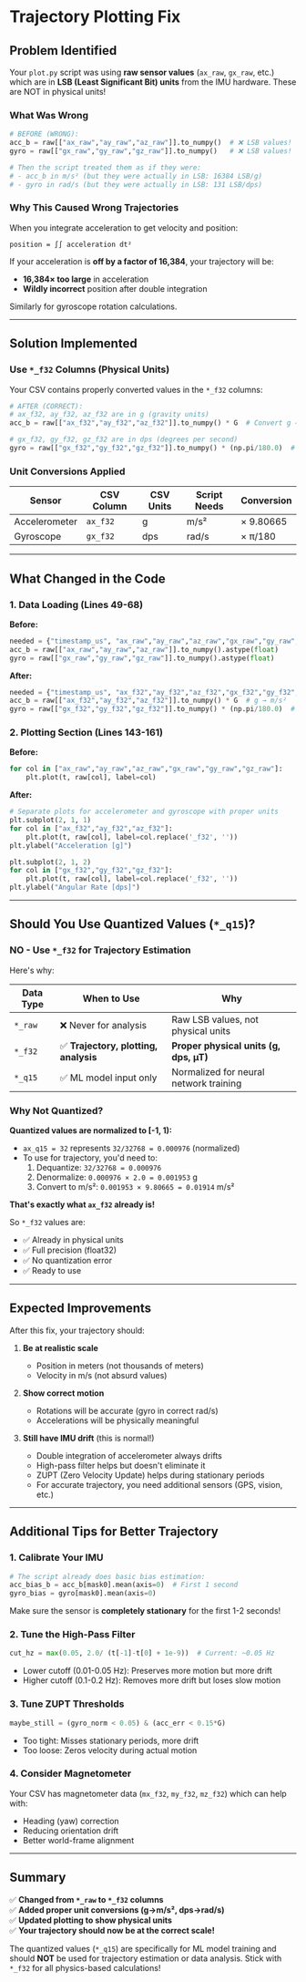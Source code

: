 # Trajectory Plotting Fix

## Problem Identified

Your `plot.py` script was using **raw sensor values** (`ax_raw`, `gx_raw`, etc.) which are in **LSB (Least Significant Bit) units** from the IMU hardware. These are NOT in physical units!

### What Was Wrong

```python
# BEFORE (WRONG):
acc_b = raw[["ax_raw","ay_raw","az_raw"]].to_numpy()  # ❌ LSB values!
gyro = raw[["gx_raw","gy_raw","gz_raw"]].to_numpy()   # ❌ LSB values!

# Then the script treated them as if they were:
# - acc_b in m/s² (but they were actually in LSB: 16384 LSB/g)
# - gyro in rad/s (but they were actually in LSB: 131 LSB/dps)
```

### Why This Caused Wrong Trajectories

When you integrate acceleration to get velocity and position:

```
position = ∫∫ acceleration dt²
```

If your acceleration is **off by a factor of 16,384**, your trajectory will be:
- **16,384× too large** in acceleration
- **Wildly incorrect** position after double integration

Similarly for gyroscope rotation calculations.

---

## Solution Implemented

### Use `*_f32` Columns (Physical Units)

Your CSV contains properly converted values in the `*_f32` columns:

```python
# AFTER (CORRECT):
# ax_f32, ay_f32, az_f32 are in g (gravity units)
acc_b = raw[["ax_f32","ay_f32","az_f32"]].to_numpy() * G  # Convert g → m/s²

# gx_f32, gy_f32, gz_f32 are in dps (degrees per second)
gyro = raw[["gx_f32","gy_f32","gz_f32"]].to_numpy() * (np.pi/180.0)  # Convert dps → rad/s
```

### Unit Conversions Applied

| Sensor | CSV Column | CSV Units | Script Needs | Conversion |
|--------|-----------|-----------|--------------|------------|
| Accelerometer | `ax_f32` | g | m/s² | × 9.80665 |
| Gyroscope | `gx_f32` | dps | rad/s | × π/180 |

---

## What Changed in the Code

### 1. **Data Loading** (Lines 49-68)

**Before:**
```python
needed = {"timestamp_us", "ax_raw","ay_raw","az_raw","gx_raw","gy_raw","gz_raw"}
acc_b = raw[["ax_raw","ay_raw","az_raw"]].to_numpy().astype(float)
gyro = raw[["gx_raw","gy_raw","gz_raw"]].to_numpy().astype(float)
```

**After:**
```python
needed = {"timestamp_us", "ax_f32","ay_f32","az_f32","gx_f32","gy_f32","gz_f32"}
acc_b = raw[["ax_f32","ay_f32","az_f32"]].to_numpy() * G  # g → m/s²
gyro = raw[["gx_f32","gy_f32","gz_f32"]].to_numpy() * (np.pi/180.0)  # dps → rad/s
```

### 2. **Plotting Section** (Lines 143-161)

**Before:**
```python
for col in ["ax_raw","ay_raw","az_raw","gx_raw","gy_raw","gz_raw"]:
    plt.plot(t, raw[col], label=col)
```

**After:**
```python
# Separate plots for accelerometer and gyroscope with proper units
plt.subplot(2, 1, 1)
for col in ["ax_f32","ay_f32","az_f32"]:
    plt.plot(t, raw[col], label=col.replace('_f32', ''))
plt.ylabel("Acceleration [g]")

plt.subplot(2, 1, 2)
for col in ["gx_f32","gy_f32","gz_f32"]:
    plt.plot(t, raw[col], label=col.replace('_f32', ''))
plt.ylabel("Angular Rate [dps]")
```

---

## Should You Use Quantized Values (`*_q15`)?

### **NO - Use `*_f32` for Trajectory Estimation**

Here's why:

| Data Type | When to Use | Why |
|-----------|-------------|-----|
| `*_raw` | ❌ Never for analysis | Raw LSB values, not physical units |
| `*_f32` | ✅ **Trajectory, plotting, analysis** | **Proper physical units (g, dps, µT)** |
| `*_q15` | ✅ ML model input only | Normalized for neural network training |

### Why Not Quantized?

**Quantized values are normalized to [-1, 1):**
- `ax_q15 = 32` represents `32/32768 = 0.000976` (normalized)
- To use for trajectory, you'd need to:
  1. Dequantize: `32/32768 = 0.000976`
  2. Denormalize: `0.000976 × 2.0 = 0.001953` g
  3. Convert to m/s²: `0.001953 × 9.80665 = 0.01914` m/s²

**That's exactly what `ax_f32` already is!**

So `*_f32` values are:
- ✅ Already in physical units
- ✅ Full precision (float32)
- ✅ No quantization error
- ✅ Ready to use

---

## Expected Improvements

After this fix, your trajectory should:

1. **Be at realistic scale**
   - Position in meters (not thousands of meters)
   - Velocity in m/s (not absurd values)

2. **Show correct motion**
   - Rotations will be accurate (gyro in correct rad/s)
   - Accelerations will be physically meaningful

3. **Still have IMU drift** (this is normal!)
   - Double integration of accelerometer always drifts
   - High-pass filter helps but doesn't eliminate it
   - ZUPT (Zero Velocity Update) helps during stationary periods
   - For accurate trajectory, you need additional sensors (GPS, vision, etc.)

---

## Additional Tips for Better Trajectory

### 1. **Calibrate Your IMU**
```python
# The script already does basic bias estimation:
acc_bias_b = acc_b[mask0].mean(axis=0)  # First 1 second
gyro_bias = gyro[mask0].mean(axis=0)
```

Make sure the sensor is **completely stationary** for the first 1-2 seconds!

### 2. **Tune the High-Pass Filter**
```python
cut_hz = max(0.05, 2.0/ (t[-1]-t[0] + 1e-9))  # Current: ~0.05 Hz
```

- Lower cutoff (0.01-0.05 Hz): Preserves more motion but more drift
- Higher cutoff (0.1-0.2 Hz): Removes more drift but loses slow motion

### 3. **Tune ZUPT Thresholds**
```python
maybe_still = (gyro_norm < 0.05) & (acc_err < 0.15*G)
```

- Too tight: Misses stationary periods, more drift
- Too loose: Zeros velocity during actual motion

### 4. **Consider Magnetometer**
Your CSV has magnetometer data (`mx_f32`, `my_f32`, `mz_f32`) which can help with:
- Heading (yaw) correction
- Reducing orientation drift
- Better world-frame alignment

---

## Summary

✅ **Changed from `*_raw` to `*_f32` columns**  
✅ **Added proper unit conversions (g→m/s², dps→rad/s)**  
✅ **Updated plotting to show physical units**  
✅ **Your trajectory should now be at the correct scale!**

The quantized values (`*_q15`) are specifically for ML model training and should **NOT** be used for trajectory estimation or data analysis. Stick with `*_f32` for all physics-based calculations!
